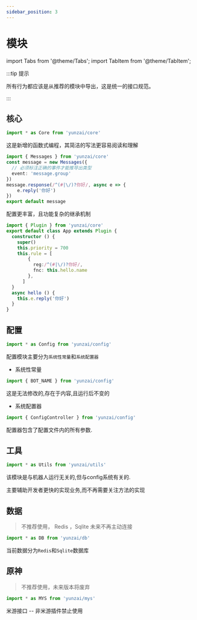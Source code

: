 ```yaml
---
sidebar_position: 3
---
```


# 模块

import Tabs from '@theme/Tabs';
import TabItem from '@theme/TabItem';


:::tip 提示

所有行为都应该是从推荐的模块中导出，这是统一的接口规范。

:::


## 核心


```ts
import * as Core from 'yunzai/core'
```

<Tabs>
  <TabItem value="apple" label="函数应用" default>

这是新增的函数式编程，其简洁的写法更容易阅读和理解

```ts title="./message.ts"
import { Messages } from 'yunzai/core'
const message = new Messages({
  // 必须标注正确的事件才能推导出类型
  event: 'message.group'
})
message.response(/^(#|\/)?你好/, async e => {
    e.reply('你好')
})
export default message
```

  </TabItem>
  <TabItem value="orange" label="类应用">

配置更丰富，且功能复杂的继承机制

```ts title="./message.ts"
import { Plugin } from 'yunzai/core'
export default class App extends Plugin {
  constructor () {
    super()
    this.priority = 700
    this.rule = [
        {
          reg:/^(#|\/)?你好/,
          fnc: this.hello.name
        },
      ]
  }
  async hello () {
    this.e.reply('你好')
  }
}
```

  </TabItem>
</Tabs>

## 配置

```ts 
import * as Config from 'yunzai/config'
```

配置模块主要分为`系统性常量`和`系统配置器`

- 系统性常量

```ts
import { BOT_NAME } from 'yunzai/config'
```

这是无法修改的,存在于内容,且运行后不变的

- 系统配置器

```ts
import { ConfigController } from 'yunzai/config'
```

配置器包含了配置文件内的所有参数.

## 工具

```ts 
import * as Utils from 'yunzai/utils'
```

该模块是与机器人运行无关的,但与config系统有关的.

主要辅助开发者更快的实现业务,而不再需要关注方法的实现


## 数据

>不推荐使用， Redis ，Sqlite 未来不再主动连接

```ts 
import * as DB from 'yunzai/db'
```

当前数据分为`Redis`和`Sqlite`数据库

## 原神


> 不推荐使用，未来版本将废弃

```ts 
import * as MYS from 'yunzai/mys'
```

米游接口 -- 非米游插件禁止使用
